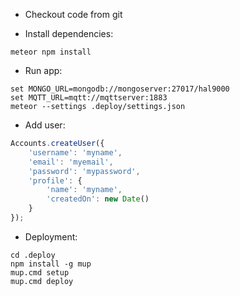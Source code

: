 * Checkout code from git

* Install dependencies:

`meteor npm install`

* Run app:

```shell
set MONGO_URL=mongodb://mongoserver:27017/hal9000
set MQTT_URL=mqtt://mqttserver:1883
meteor --settings .deploy/settings.json
```

* Add user:

```javascript
Accounts.createUser({
    'username': 'myname',
    'email': 'myemail',
    'password': 'mypassword',
    'profile': {
        'name': 'myname',
        'createdOn': new Date()
    }
});
```

* Deployment:

```shell
cd .deploy
npm install -g mup
mup.cmd setup
mup.cmd deploy
```
